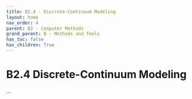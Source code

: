 ```yaml
---
title: B2.4 - Discrete-Continuum Modeling
layout: home
nav_order: 4
parent: B2 - Computer Methods
grand_parent: B - Methods and Tools
has_toc: false
has_children: True
---
```


<script
  src="https://cdn.mathjax.org/mathjax/latest/MathJax.js?config=TeX-AMS-MML_HTMLorMML"
  type="text/javascript">
</script>

# B2.4 Discrete-Continuum Modeling

...
